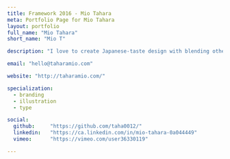 ```yaml
---
title: Framework 2016 - Mio Tahara
meta: Portfolio Page for Mio Tahara
layout: portfolio
full_name: "Mio Tahara"
short_name: "Mio T"

description: "I love to create Japanese-taste design with blending other culture because I am Japanese, and I used to live in some countries."

email: "hello@taharamio.com"

website: "http://taharamio.com/"

specialization:
  - branding
  - illustration
  - type

social:
  github:     "https://github.com/taha0012/"
  linkedin:   "https://ca.linkedin.com/in/mio-tahara-0a044449"
  vimeo:      "https://vimeo.com/user36330119"

---
```

